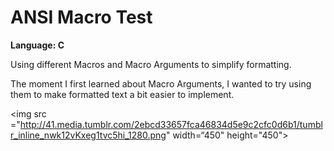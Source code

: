 # ANSI Macro Test
<strong>Language: C</strong>

Using different Macros and Macro Arguments to simplify formatting.

The moment I first learned about Macro Arguments, I wanted to try using them to make formatted text a bit easier to implement. 

<img src ="http://41.media.tumblr.com/2ebcd33657fca46834d5e9c2cfc0d6b1/tumblr_inline_nwk12vKxeg1tvc5hi_1280.png" width=“450" height="450">
